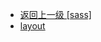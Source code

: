 - [返回上一级 [sass]](page/web前端/视频相关/plyr/plyr-3.7.8/demo/src/sass/)
- [layout](page/web前端/视频相关/plyr/plyr-3.7.8/demo/src/sass/layout/)
